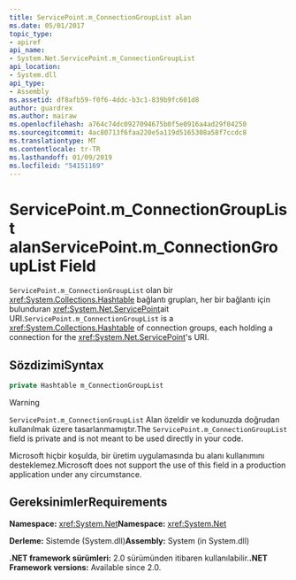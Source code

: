 ```yaml
---
title: ServicePoint.m_ConnectionGroupList alan
ms.date: 05/01/2017
topic_type:
- apiref
api_name:
- System.Net.ServicePoint.m_ConnectionGroupList
api_location:
- System.dll
api_type:
- Assembly
ms.assetid: df8afb59-f0f6-4ddc-b3c1-839b9fc601d8
author: guardrex
ms.author: mairaw
ms.openlocfilehash: a764c74dc0927094675b0f5e0916a4ad29f04250
ms.sourcegitcommit: 4ac80713f6faa220e5a119d5165308a58f7ccdc8
ms.translationtype: MT
ms.contentlocale: tr-TR
ms.lasthandoff: 01/09/2019
ms.locfileid: "54151169"
---
```

# <a name="servicepointmconnectiongrouplist-field"></a><span data-ttu-id="dd1c4-102">ServicePoint.m\_ConnectionGroupList alan</span><span class="sxs-lookup"><span data-stu-id="dd1c4-102">ServicePoint.m\_ConnectionGroupList Field</span></span>

<span data-ttu-id="dd1c4-103">`ServicePoint.m_ConnectionGroupList` olan bir <xref:System.Collections.Hashtable> bağlantı grupları, her bir bağlantı için bulunduran <xref:System.Net.ServicePoint>ait URI.</span><span class="sxs-lookup"><span data-stu-id="dd1c4-103">`ServicePoint.m_ConnectionGroupList` is a <xref:System.Collections.Hashtable> of connection groups, each holding a connection for the <xref:System.Net.ServicePoint>'s URI.</span></span>

## <a name="syntax"></a><span data-ttu-id="dd1c4-104">Sözdizimi</span><span class="sxs-lookup"><span data-stu-id="dd1c4-104">Syntax</span></span>
  
```csharp  
private Hashtable m_ConnectionGroupList
```

> [!WARNING]
> <span data-ttu-id="dd1c4-105">`ServicePoint.m_ConnectionGroupList` Alan özeldir ve kodunuzda doğrudan kullanılmak üzere tasarlanmamıştır.</span><span class="sxs-lookup"><span data-stu-id="dd1c4-105">The `ServicePoint.m_ConnectionGroupList` field is private and is not meant to be used directly in your code.</span></span>
> 
> <span data-ttu-id="dd1c4-106">Microsoft hiçbir koşulda, bir üretim uygulamasında bu alanı kullanımını desteklemez.</span><span class="sxs-lookup"><span data-stu-id="dd1c4-106">Microsoft does not support the use of this field in a production application under any circumstance.</span></span>

## <a name="requirements"></a><span data-ttu-id="dd1c4-107">Gereksinimler</span><span class="sxs-lookup"><span data-stu-id="dd1c4-107">Requirements</span></span>

<span data-ttu-id="dd1c4-108">**Namespace:** <xref:System.Net></span><span class="sxs-lookup"><span data-stu-id="dd1c4-108">**Namespace:** <xref:System.Net></span></span>

<span data-ttu-id="dd1c4-109">**Derleme:** Sistemde (System.dll)</span><span class="sxs-lookup"><span data-stu-id="dd1c4-109">**Assembly:** System (in System.dll)</span></span>

<span data-ttu-id="dd1c4-110">**.NET framework sürümleri:** 2.0 sürümünden itibaren kullanılabilir.</span><span class="sxs-lookup"><span data-stu-id="dd1c4-110">**.NET Framework versions:** Available since 2.0.</span></span>
